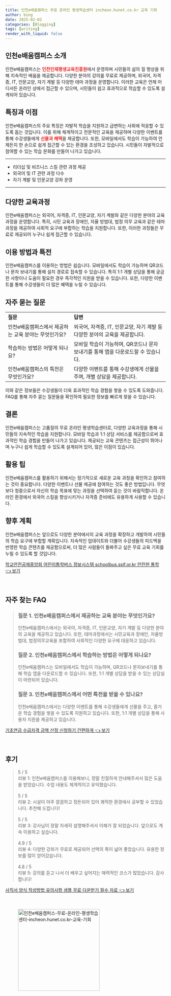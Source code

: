 ```yaml
---
title: 인천e배움캠퍼스 무료 온라인 평생학습센터 incheon.hunet.co.kr 교육 기회
author: bing
date: 2025-02-02
categories: [Blogging]
tags: [writing]
render_with_liquid: false
---
```



<h2 id='인천e배움캠퍼스_소개'>인천e배움캠퍼스 소개</h2>

<p>인천e배움캠퍼스는 <b><span style="color: #ee2323;">인천인재평생교육진흥원</span></b>에서 운영하며 시민들의 삶의 질 향상을 위해 지속적인 배움을 제공합니다. 다양한 분야의 강의를 무료로 제공하며, 외국어, 자격증, IT, 인문교양, 자기 계발 등 다양한 테마 과정을 운영합니다. 이러한 교육은 언제 어디서든 온라인 상에서 접근할 수 있으며, 시민들이 쉽고 효과적으로 학습할 수 있도록 설계되어 있습니다. </p>

<h2 id='특징과_이점'>특징과 이점</h2>

<p>인천e배움캠퍼스의 주요 특징은 자발적 학습을 지원하고 급변하는 사회에 적응할 수 있도록 돕는 것입니다. 이를 위해 체계적이고 전문적인 교육을 제공하며 다양한 이벤트를 통해 수강생들에게 <b><span style="color: #ee2323;">선물과 혜택</span></b>을 제공합니다. 또한, 모바일에서도 학습이 가능하여 언제든지 한 손으로 쉽게 접근할 수 있는 환경을 조성하고 있습니다. 시민들이 자발적으로 참여할 수 있는 학습 문화를 만들어 나가고 있습니다.</p>

<hr />

<ul>
    <li>리더십 및 비즈니스 스킬 관련 과정 제공</li>
    <li>외국어 및 IT 관련 과정 다수</li>
    <li>자기 계발 및 인문교양 강좌 운영</li>
</ul>

<hr />

<h2 id='다양한_교육과정'>다양한 교육과정</h2>

<p>인천e배움캠퍼스는 외국어, 자격증, IT, 인문교양, 자기 계발와 같은 다양한 분야의 교육과정을 운영합니다. 특히, 시민 교육과 장애인, 자율 방범대, 법정 의무 교육과 같은 테마 과정을 제공하여 사회적 요구에 부합하는 학습을 지원합니다. 또한, 이러한 과정들은 무료로 제공되어 누구나 쉽게 접근할 수 있습니다. </p>

<h2 id='이용방법과_특전'>이용 방법과 특전</h2>

<p>인천e배움캠퍼스를 이용하는 방법은 쉽습니다. 모바일에서도 학습이 가능하며 QR코드나 문자 보내기를 통해 설치 경로로 접속할 수 있습니다. 특히 1:1 개별 상담을 통해 궁금한 사항이나 도움이 필요한 경우 즉각적인 지원을 받을 수 있습니다. 또한, 다양한 이벤트를 통해 수강생들이 더 많은 혜택을 누릴 수 있습니다.</p>

<h2 id='자주_묻는_질문'>자주 묻는 질문</h2>

<table>
    <tr>
        <td><b>질문</b></td>
        <td><b>답변</b></td>
    </tr>
    <tr>
        <td>인천e배움캠퍼스에서 제공하는 교육 분야는 무엇인가요?</td>
        <td>외국어, 자격증, IT, 인문교양, 자기 계발 등 다양한 분야의 교육을 제공합니다.</td>
    </tr>
    <tr>
        <td>학습하는 방법은 어떻게 되나요?</td>
        <td>모바일 학습이 가능하며, QR코드나 문자 보내기를 통해 앱을 다운로드할 수 있습니다.</td>
    </tr>
    <tr>
        <td>인천e배움캠퍼스의 특전은 무엇인가요?</td>
        <td>다양한 이벤트를 통해 수강생에게 선물을 주며, 개별 상담을 제공합니다.</td>
    </tr>
</table>

<p>이와 같은 정보들은 수강생들이 더욱 효과적인 학습 경험을 쌓을 수 있도록 도와줍니다. FAQ를 통해 자주 묻는 질문들을 확인하여 필요한 정보를 빠르게 찾을 수 있습니다.</p>

<h2 id='결론'>결론</h2>

<p>인천e배움캠퍼스는 고품질의 무료 온라인 평생학습센터로, 다양한 교육과정을 통해 시민들의 지속적인 학습을 지원합니다. 모바일 학습과 1:1 상담 서비스를 제공함으로써 효과적인 학습 경험을 만들어 나가고 있습니다. 제공되는 교육 콘텐츠는 접근성이 뛰어나며 누구나 쉽게 학습할 수 있도록 설계되어 있어, 많은 이점이 있습니다.</p>

<h2 id='활용팁'>활용 팁</h2>

<p>인천e배움캠퍼스를 활용하기 위해서는 정기적으로 새로운 교육 과정을 확인하고 참여하는 것이 중요합니다. 다양한 이벤트나 선물 제공에 참여하는 것도 좋은 방법입니다. 무엇보다 청중으로서 자신의 학습 목표에 맞는 과정을 선택하여 듣는 것이 바람직합니다. 온라인 환경에서 외국어 스킬을 향상시키거나 자격증 준비에도 유용하게 사용할 수 있습니다.</p>

<h2 id='향후_계획'>향후 계획</h2>

<p>인천e배움캠퍼스는 앞으로도 다양한 분야에서의 교육 과정을 확장하고 개발하여 시민들의 학습 요구에 부합할 계획입니다. 지속적인 업데이트와 더불어 수강생들의 피드백을 반영한 학습 콘텐츠를 제공함으로써, 더 많은 사람들이 돌봐주고 싶은 무료 교육 기회를 누릴 수 있도록 할 것입니다.</p>


<p><a class="click-button" title="학교안전공제중앙회 어린이통학버스 정보시스템 schoolbus.ssif.or.kr 안전한 통학" href="https://24nara.github.io/posts/%ED%95%99%EA%B5%90%EC%95%88%EC%A0%84%EA%B3%B5%EC%A0%9C%EC%A4%91%EC%95%99%ED%9A%8C-%EC%96%B4%EB%A6%B0%EC%9D%B4%ED%86%B5%ED%95%99%EB%B2%84%EC%8A%A4-%EC%A0%95%EB%B3%B4%EC%8B%9C%EC%8A%A4%ED%85%9C-schoolbus.ssif.or.kr-%EC%95%88%EC%A0%84%ED%95%9C-%ED%86%B5%ED%95%99/" rel="dofollow">학교안전공제중앙회 어린이통학버스 정보시스템 schoolbus.ssif.or.kr 안전한 통학 👈 보기</a></p><br>
<h2 id='자주_찾는_FAQ'>자주 찾는 FAQ</h2>
<div itemscope="" itemtype="https://schema.org/FAQPage"> 
<blockquote> 
<div itemscope="" itemprop="mainEntity" itemtype="https://schema.org/Question"> 
<h3 itemprop="name">질문 1. 인천e배움캠퍼스에서 제공하는 교육 분야는 무엇인가요?</h3> 
<div itemscope="" itemprop="acceptedAnswer" itemtype="https://schema.org/Answer"> 
<span itemprop="text"> 
<p>인천e배움캠퍼스에서는 외국어, 자격증, IT, 인문교양, 자기 계발 등 다양한 분야의 교육을 제공하고 있습니다. 또한, 테마과정에서는 시민교육과 장애인, 자율방범대, 법정의무교육을 포함하여 사회적인 다양한 요구에 대응하고 있습니다.</p> 
</span> 
</div> 
</div> 

<div itemscope="" itemprop="mainEntity" itemtype="https://schema.org/Question"> 
<h3 itemprop="name">질문 2. 인천e배움캠퍼스에서 학습하는 방법은 어떻게 되나요?</h3> 
<div itemscope="" itemprop="acceptedAnswer" itemtype="https://schema.org/Answer"> 
<span itemprop="text"> 
<p>인천e배움캠퍼스는 모바일에서도 학습이 가능하며, QR코드나 문자보내기를 통해 학습 앱을 다운로드할 수 있습니다. 또한, 1:1 개별 상담을 받을 수 있는 상담실이 마련되어 있습니다.</p> 
</span> 
</div> 
</div> 

<div itemscope="" itemprop="mainEntity" itemtype="https://schema.org/Question"> 
<h3 itemprop="name">질문 3. 인천e배움캠퍼스에서 어떤 특전을 받을 수 있나요?</h3> 
<div itemscope="" itemprop="acceptedAnswer" itemtype="https://schema.org/Answer"> 
<span itemprop="text"> 
<p>인천e배움캠퍼스에서는 다양한 이벤트를 통해 수강생들에게 선물을 주고, 즐거운 학습 경험을 쌓을 수 있도록 지원하고 있습니다. 또한, 1:1 개별 상담을 통해 사용자 지원을 제공하고 있습니다.</p> 
</span> 
</div> 
</div> 
</blockquote> 
</div>
<p><a class="click-button" title="기초연금 수급자격 금액 산정 신청하기 간편하게" href="https://24nara.github.io/posts/%EA%B8%B0%EC%B4%88%EC%97%B0%EA%B8%88-%EC%88%98%EA%B8%89%EC%9E%90%EA%B2%A9-%EA%B8%88%EC%95%A1-%EC%82%B0%EC%A0%95-%EC%8B%A0%EC%B2%AD%ED%95%98%EA%B8%B0-%EA%B0%84%ED%8E%B8%ED%95%98%EA%B2%8C/" rel="dofollow">기초연금 수급자격 금액 산정 신청하기 간편하게 👈 보기</a></p><br>
<h2 id='후기'>후기</h2>
<div itemscope itemtype="https://schema.org/Product">
  <blockquote>
  <div itemprop="review" itemscope itemtype="https://schema.org/Review">
      <div itemprop="reviewRating" itemscope itemtype="https://schema.org/Rating"> <span itemprop="ratingValue">5</span> / <span itemprop="bestRating">5</span> </div>
      <span itemprop="reviewBody">리뷰 1: 인천e배움캠퍼스를 이용해보니, 정말 친절하게 안내해주셔서 많은 도움을 받았습니다. 수업 내용도 체계적이고 유익했습니다.</span>
  </div>
  <br>
  <div itemprop="review" itemscope itemtype="https://schema.org/Review">
      <div itemprop="reviewRating" itemscope itemtype="https://schema.org/Rating"> <span itemprop="ratingValue">5</span> / <span itemprop="bestRating">5</span> </div>
      <span itemprop="reviewBody">리뷰 2: 시설이 아주 깔끔하고 정돈되어 있어 쾌적한 환경에서 공부할 수 있었습니다. 추천해 드립니다!</span>
  </div>
  <br>
  <div itemprop="review" itemscope itemtype="https://schema.org/Review">
      <div itemprop="reviewRating" itemscope itemtype="https://schema.org/Rating"> <span itemprop="ratingValue">5</span> / <span itemprop="bestRating">5</span> </div>
      <span itemprop="reviewBody">리뷰 3: 강사님이 정말 자세히 설명해주셔서 이해가 잘 되었습니다. 앞으로도 계속 이용하고 싶습니다.</span>
  </div>
  <br>
  <div itemprop="review" itemscope itemtype="https://schema.org/Review">
      <div itemprop="reviewRating" itemscope itemtype="https://schema.org/Rating"> <span itemprop="ratingValue">4.9</span> / <span itemprop="bestRating">5</span> </div>
      <span itemprop="reviewBody">리뷰 4: 다양한 강좌가 무료로 제공되어 선택의 폭이 넓어 좋았습니다. 유용한 정보를 많이 얻어갔습니다.</span>
  </div>
  <br>
  <div itemprop="review" itemscope itemtype="https://schema.org/Review">
      <div itemprop="reviewRating" itemscope itemtype="https://schema.org/Rating"> <span itemprop="ratingValue">4.8</span> / <span itemprop="bestRating">5</span> </div>
      <span itemprop="reviewBody">리뷰 5: 강의를 듣고 나서 더 배우고 싶어지는 매력적인 코스가 많았습니다. 감사합니다!</span>
  </div>
  </blockquote>
</div>
<p><a class="click-button" title="사직서 양식 작성방법 유의사항 샘플 무료 다운받기 필수 자료" href="https://24nara.github.io/posts/%EC%82%AC%EC%A7%81%EC%84%9C-%EC%96%91%EC%8B%9D-%EC%9E%91%EC%84%B1%EB%B0%A9%EB%B2%95-%EC%9C%A0%EC%9D%98%EC%82%AC%ED%95%AD-%EC%83%98%ED%94%8C-%EB%AC%B4%EB%A3%8C-%EB%8B%A4%EC%9A%B4%EB%B0%9B%EA%B8%B0-%ED%95%84%EC%88%98-%EC%9E%90%EB%A3%8C/" rel="dofollow">사직서 양식 작성방법 유의사항 샘플 무료 다운받기 필수 자료 👈 보기</a></p><br>
<figure class="image"><img src="https://24nara.github.io/assets/img/thumbnail/인천e배움캠퍼스-무료-온라인-평생학습센터-incheon.hunet.co.kr-교육-기회.webp" alt="인천e배움캠퍼스-무료-온라인-평생학습센터-incheon.hunet.co.kr-교육-기회" width="256" height="256"></figure>